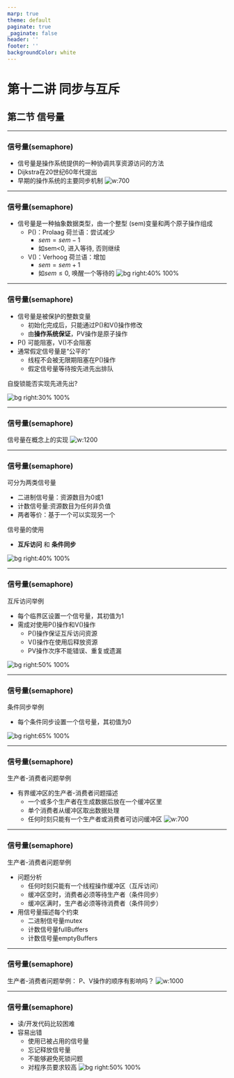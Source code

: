 ```yaml
---
marp: true
theme: default
paginate: true
_paginate: false
header: ''
footer: ''
backgroundColor: white
---
```


<!-- theme: gaia -->
<!-- _class: lead -->

# 第十二讲 同步与互斥

## 第二节 信号量

---
### 信号量(semaphore)
- 信号量是操作系统提供的一种协调共享资源访问的方法
- Dijkstra在20世纪60年代提出
- 早期的操作系统的主要同步机制
![w:700](figs/basic-syncmutex.png)

---
### 信号量(semaphore)
- 信号量是一种抽象数据类型，由一个整型 (sem)变量和两个原子操作组成
   - P()：Prolaag 荷兰语：尝试减少
      - $sem = sem - 1$
      - 如sem<0, 进入等待, 否则继续
   - V()：Verhoog 荷兰语：增加
      - $sem = sem + 1$
      - 如$sem \le 0$, 唤醒一个等待的
![bg right:40% 100%](figs/sema-train.png)

---
### 信号量(semaphore)
- 信号量是被保护的整数变量
   - 初始化完成后，只能通过P()和V()操作修改
   - 由**操作系统保证**，PV操作是原子操作
- P() 可能阻塞，V()不会阻塞
- 通常假定信号量是“公平的”
   - 线程不会被无限期阻塞在P()操作
   - 假定信号量等待按先进先出排队

自旋锁能否实现先进先出?

![bg right:30% 100%](figs/sema-train.png)


---
### 信号量(semaphore)
信号量在概念上的实现
![w:1200](figs/semaphore-impl.png)


---
### 信号量(semaphore)
可分为两类信号量
- 二进制信号量：资源数目为0或1
- 计数信号量:资源数目为任何非负值
- 两者等价：基于一个可以实现另一个

信号量的使用
- **互斥访问**  和 **条件同步**

![bg right:40% 100%](figs/sema-train.png)


---
### 信号量(semaphore)
互斥访问举例
- 每个临界区设置一个信号量，其初值为1
- 需成对使用P()操作和V()操作
   -  P()操作保证互斥访问资源
   -  V()操作在使用后释放资源
   -  PV操作次序不能错误、重复或遗漏

![bg right:50% 100%](figs/semaphore-use-1.png)
 


---
### 信号量(semaphore)
条件同步举例
- 每个条件同步设置一个信号量，其初值为0

![bg right:65% 100%](figs/semaphore-use-2.png)



---
### 信号量(semaphore)
生产者-消费者问题举例
- 有界缓冲区的生产者-消费者问题描述
   - 一个或多个生产者在生成数据后放在一个缓冲区里
   - 单个消费者从缓冲区取出数据处理
   - 任何时刻只能有一个生产者或消费者可访问缓冲区
![w:700](figs/semaphore-use-3.png)


---
### 信号量(semaphore)
生产者-消费者问题举例  
- 问题分析
   - 任何时刻只能有一个线程操作缓冲区（互斥访问）
   - 缓冲区空时，消费者必须等待生产者（条件同步）
   - 缓冲区满时，生产者必须等待消费者（条件同步）
- 用信号量描述每个约束
   - 二进制信号量mutex
   - 计数信号量fullBuffers
   - 计数信号量emptyBuffers

---
### 信号量(semaphore)
生产者-消费者问题举例： P、V操作的顺序有影响吗？
![w:1000](figs/semaphore-use-4.png)


---
### 信号量(semaphore)
- 读/开发代码比较困难
- 容易出错
   - 使用已被占用的信号量
   - 忘记释放信号量
   - 不能够避免死锁问题
   - 对程序员要求较高
![bg right:50% 100%](figs/semaphore-use-4.png)